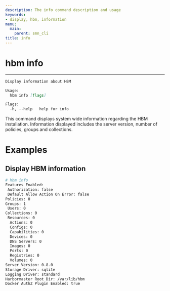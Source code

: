 ```yaml
---
description: The info command description and usage
keywords:
- display, hbm, information
menu:
  main:
    parent: smn_cli
title: info
---
```


# hbm info
***

```markdown
Display information about HBM

Usage:
  hbm info [flags]

Flags:
  -h, --help   help for info
```

This command displays system wide information regarding the HBM installation.
Information displayed includes the server version, number of policies, groups and collections.

# Examples

## Display HBM information

```bash
# hbm info
Features Enabled:
 Authorization: false
 Default Allow Action On Error: false
Policies: 0
Groups: 1
 Users: 0
Collections: 0
 Resources: 0
  Actions: 0
  Configs: 0
  Capabilities: 0
  Devices: 0
  DNS Servers: 0
  Images: 0
  Ports: 0
  Registries: 0
  Volumes: 0
Server Version: 0.8.0
Storage Driver: sqlite
Logging Driver: standard
Harbormaster Root Dir: /var/lib/hbm
Docker AuthZ Plugin Enabled: true
```
